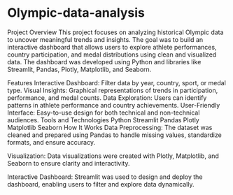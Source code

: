 # Olympic-data-analysis

Project Overview
This project focuses on analyzing historical Olympic data to uncover meaningful trends and insights. The goal was to build an interactive dashboard that allows users to explore athlete performances, country participation, and medal distributions using clean and visualized data. The dashboard was developed using Python and libraries like Streamlit, Pandas, Plotly, Matplotlib, and Seaborn.

Features
Interactive Dashboard: Filter data by year, country, sport, or medal type.
Visual Insights: Graphical representations of trends in participation, performance, and medal counts.
Data Exploration: Users can identify patterns in athlete performance and country achievements.
User-Friendly Interface: Easy-to-use design for both technical and non-technical audiences.
Tools and Technologies
Python
Streamlit
Pandas
Plotly
Matplotlib
Seaborn
How It Works
Data Preprocessing:
The dataset was cleaned and prepared using Pandas to handle missing values, standardize formats, and ensure accuracy.

Visualization:
Data visualizations were created with Plotly, Matplotlib, and Seaborn to ensure clarity and interactivity.

Interactive Dashboard:
Streamlit was used to design and deploy the dashboard, enabling users to filter and explore data dynamically.
